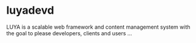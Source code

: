 # luyadevd
LUYA is a scalable web framework and content management system with the goal to please developers, clients and users …
